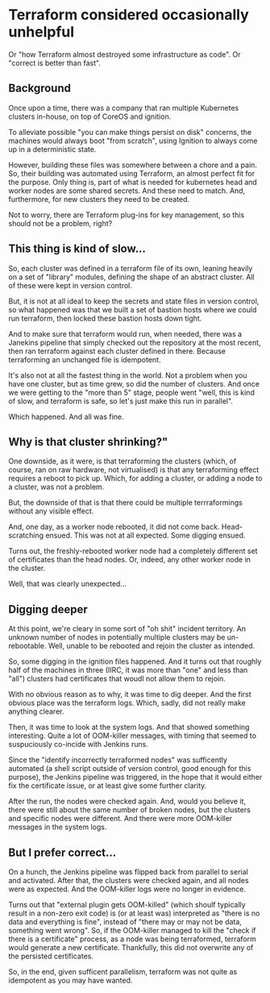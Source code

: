 # Terraform considered occasionally unhelpful

Or "how Terraform almost destroyed some infrastructure as code".
Or "correct is better than fast".

## Background

Once upon a time, there was a company that ran multiple Kubernetes clusters in-house, on top of CoreOS and ignition.

To alleviate possible "you can make things persist on disk" concerns, the machines would always boot "from scratch", using Ignition to always come up in a deterministic state.

However, building these files was somewhere between a chore and a pain. So, their building was automated using Terraform, an almost perfect fit for the purpose. Only thing is, part of what is needed for kubernetes head and worker nodes are some shared secrets. And these need to match. And, furthermore, for new clusters they need to be created.

Not to worry, there are Terraform plug-ins for key management, so this should not be a problem, right?

## This thing is kind of slow...

So, each cluster was defined in a terraform file of its own, leaning heavily on a set of "library" modules, defining the shape of an abstract cluster. All of these were kept in version control.

But, it is not at all ideal to keep the secrets and state files in version control, so what happened was that we built a set of bastion hosts where we could run terraform, then locked these bastion hosts down tight.

And to make sure that terraform would run, when needed, there was a Janekins pipeline that simply checked out the repository at the most recent, then ran terraform against each cluster defined in there. Because terraforming an unchanged file is idempotent.

It's also not at all the fastest thing in the world. Not a problem when you have one cluster, but as time grew, so did the number of clusters. And once we were getting to the "more than 5" stage, people went "well, this is kind of slow, and terraform is safe, so let's just make this run in parallel".

Which happened. And all was fine.

## Why is that cluster shrinking?"

One downside, as it were, is that terraforming the clusters (which, of course, ran on raw hardware, not virtualised) is that any terraforming effect requires a reboot to pick up. Which, for adding a cluster, or adding a node to a cluster, was not a problem.

But, the downside of that is that there could be multiple terrraformings without any visible effect.

And, one day, as a worker node rebooted, it did not come back. Head-scratching ensued. This was not at all expected. Some digging ensued.

Turns out, the freshly-rebooted worker node had a completely different set of certificates than the head nodes. Or, indeed, any other worker node in the cluster.

Well, that was clearly unexpected...

## Digging deeper

At this point, we're cleary in some sort of "oh shit" incident territory. An unknown number of nodes in potentially multiple clusters may be un-rebootable. Well, unable to be rebooted and rejoin the cluster as intended.

So, some digging in the ignition files happened. And it turns out that roughly half of the machines in three (IIRC, it was more than "one" and less than "all") clusters had certificates that woudl not allow them to rejoin.

With no obvious reason as to why, it was time to dig deeper. And the first obvious place was the terraform logs. Which, sadly, did not really make anything clearer.

Then, it was time to look at the system logs. And that showed something interesting. Quite a lot of OOM-killer messages, with timing that seemed to suspuciously co-incide with Jenkins runs.

Since the "identify incorrectly terraformed nodes" was sufficently automated (a shell script outside of version control, good enough for this purpose), the Jenkins pipeline was triggered, in the hope that it would either fix the certificate issue, or at least give some further clarity.

After the run, the nodes were checked again. And, would you believe it, there were still about the same number of broken nodes, but the clusters and specific nodes were different. And there were more OOM-killer messages in the system logs.

## But I prefer correct...

On a hunch, the Jenkins pipeline was flipped back from parallel to serial and activated. After that, the clusters were checked again, and all nodes were as expected. And the OOM-killer logs were no longer in evidence.

Turns out that "external plugin gets OOM-killed" (which shoulf typically result in a non-zero exit code) is (or at least was) interpreted as "there is no data and everything is fine", instead of "there may or may not be data, something went wrong". So, if the OOM-killer managed to kill the "check if there is a certificate" process, as a node was being terraformed, terraform would generate a new certificate. Thankfully, this did not overwrite any of the persisted certificates.

So, in the end, given sufficent parallelism, terraform was not quite as idempotent as you may have wanted.
